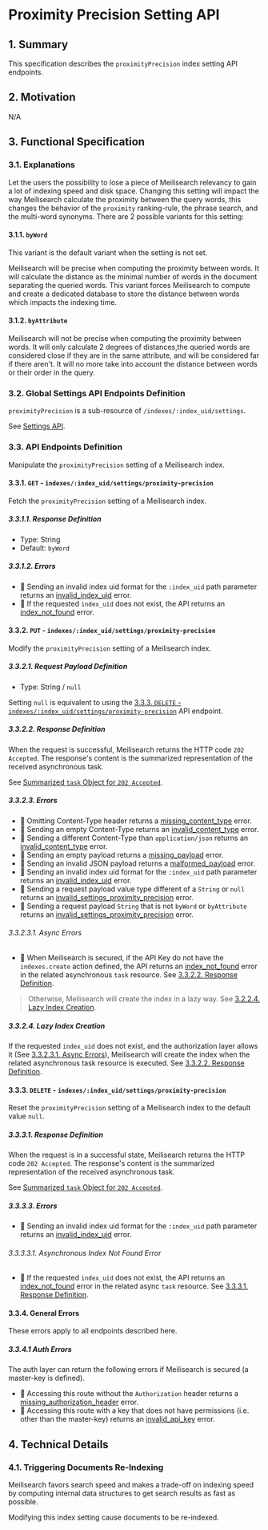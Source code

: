 # Proximity Precision Setting API

## 1. Summary

This specification describes the `proximityPrecision` index setting API endpoints.

## 2. Motivation
N/A

## 3. Functional Specification

### 3.1. Explanations

Let the users the possibility to lose a piece of Meilisearch relevancy to gain a lot of indexing speed and disk space.
Changing this setting will impact the way Meilisearch calculate the proximity between the query words,
this changes the behavior of the `proximity` ranking-rule, the phrase search, and the multi-word synonyms.
There are 2 possible variants for this setting:

#### 3.1.1. `byWord`

This variant is the default variant when the setting is not set.

Meilisearch will be precise when computing the proximity between words. It will calculate the distance as the minimal number of words in the document separating the queried words.
This variant forces Meilisearch to compute and create a dedicated database to store the distance between words which impacts the indexing time.

#### 3.1.2. `byAttribute`

Meilisearch will not be precise when computing the proximity between words. It will only calculate 2 degrees of distances,the queried words are considered close if they are in the same attribute, and will be considered far if there aren't. It will no more take into account the distance between words or their order in the query.

### 3.2. Global Settings API Endpoints Definition

`proximityPrecision` is a sub-resource of `/indexes/:index_uid/settings`.

See [Settings API](0123-settings-api.md).

### 3.3. API Endpoints Definition

Manipulate the `proximityPrecision` setting of a Meilisearch index.

#### 3.3.1. `GET` - `indexes/:index_uid/settings/proximity-precision`

Fetch the `proximityPrecision` setting of a Meilisearch index.

##### 3.3.1.1. Response Definition

- Type: String
- Default: `byWord`

##### 3.3.1.2. Errors

- 🔴 Sending an invalid index uid format for the `:index_uid` path parameter returns an [invalid_index_uid](0061-error-format-and-definitions.md#invalid_index_uid) error.
- 🔴 If the requested `index_uid` does not exist, the API returns an [index_not_found](0061-error-format-and-definitions.md#index_not_found) error.

#### 3.3.2. `PUT` - `indexes/:index_uid/settings/proximity-precision`

Modify the `proximityPrecision` setting of a Meilisearch index.

##### 3.3.2.1. Request Payload Definition

- Type: String / `null`

Setting `null` is equivalent to using the [3.3.3. `DELETE` - `indexes/:index_uid/settings/proximity-precision`](#333-delete---indexesindexuidsettingsproximity-precision) API endpoint.

##### 3.3.2.2. Response Definition

When the request is successful, Meilisearch returns the HTTP code `202 Accepted`. The response's content is the summarized representation of the received asynchronous task.

See [Summarized `task` Object for `202 Accepted`](0060-tasks-api.md#summarized-task-object-for-202-accepted).

##### 3.3.2.3. Errors

- 🔴 Omitting Content-Type header returns a [missing_content_type](0061-error-format-and-definitions.md#missing_content_type) error.
- 🔴 Sending an empty Content-Type returns an [invalid_content_type](0061-error-format-and-definitions.md#invalid_content_type) error.
- 🔴 Sending a different Content-Type than `application/json` returns an [invalid_content_type](0061-error-format-and-definitions.md#invalid_content_type) error.
- 🔴 Sending an empty payload returns a [missing_payload](0061-error-format-and-definitions.md#missing_payload) error.
- 🔴 Sending an invalid JSON payload returns a [malformed_payload](0061-error-format-and-definitions.md#malformed_payload) error.
- 🔴 Sending an invalid index uid format for the `:index_uid` path parameter returns an [invalid_index_uid](0061-error-format-and-definitions.md#invalid_index_uid) error.
- 🔴 Sending a request payload value type different of a `String` or `null` returns an [invalid_settings_proximity_precision](0061-error-format-and-definitions.md#invalid_settings_proximity_precision) error.
- 🔴 Sending a request payload `String` that is not `byWord` or `byAttribute` returns an [invalid_settings_proximity_precision](0061-error-format-and-definitions.md#invalid_settings_proximity_precision) error.

###### 3.3.2.3.1. Async Errors

- 🔴 When Meilisearch is secured, if the API Key do not have the `indexes.create` action defined, the API returns an [index_not_found](0061-error-format-and-definitions.md#index_not_found) error in the related asynchronous `task` resource. See [3.3.2.2. Response Definition](#3222-response-definition).

> Otherwise, Meilisearch will create the index in a lazy way. See [3.2.2.4. Lazy Index Creation](#3224-lazy-index-creation).

##### 3.3.2.4. Lazy Index Creation

If the requested `index_uid` does not exist, and the authorization layer allows it (See [3.3.2.3.1. Async Errors](#33231-async-errors)), Meilisearch will create the index when the related asynchronous task resource is executed. See [3.3.2.2. Response Definition](#3322-response-definition).

#### 3.3.3. `DELETE` - `indexes/:index_uid/settings/proximity-precision`

Reset the `proximityPrecision` setting of a Meilisearch index to the default value `null`.

##### 3.3.3.1. Response Definition

When the request is in a successful state, Meilisearch returns the HTTP code `202 Accepted`. The response's content is the summarized representation of the received asynchronous task.

See [Summarized `task` Object for `202 Accepted`](0060-tasks-api.md#summarized-task-object-for-202-accepted).

##### 3.3.3.3. Errors

- 🔴 Sending an invalid index uid format for the `:index_uid` path parameter returns an [invalid_index_uid](0061-error-format-and-definitions.md#invalid_index_uid) error.

###### 3.3.3.3.1. Asynchronous Index Not Found Error

- 🔴 If the requested `index_uid` does not exist, the API returns an [index_not_found](0061-error-format-and-definitions.md#index_not_found) error in the related async `task` resource. See [3.3.3.1. Response Definition](#3331-response-definition).

#### 3.3.4. General Errors

These errors apply to all endpoints described here.

##### 3.3.4.1 Auth Errors

The auth layer can return the following errors if Meilisearch is secured (a master-key is defined).

- 🔴 Accessing this route without the `Authorization` header returns a [missing_authorization_header](0061-error-format-and-definitions.md#missing_authorization_header) error.
- 🔴 Accessing this route with a key that does not have permissions (i.e. other than the master-key) returns an [invalid_api_key](0061-error-format-and-definitions.md#invalid_api_key) error.

## 4. Technical Details

### 4.1. Triggering Documents Re-Indexing

Meilisearch favors search speed and makes a trade-off on indexing speed by computing internal data structures to get search results as fast as possible.

Modifying this index setting cause documents to be re-indexed.